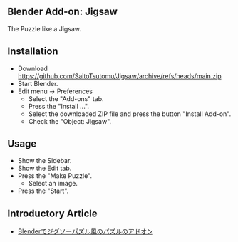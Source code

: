## Blender Add-on: Jigsaw

The Puzzle like a Jigsaw.

## Installation

- Download https://github.com/SaitoTsutomu/Jigsaw/archive/refs/heads/main.zip
- Start Blender.
- Edit menu -> Preferences
  - Select the "Add-ons" tab.
  - Press the "Install ...".
  - Select the downloaded ZIP file and press the button "Install Add-on".
  - Check the "Object: Jigsaw".

## Usage

- Show the Sidebar.
- Show the Edit tab.
- Press the "Make Puzzle".
  - Select an image.
- Press the "Start".

## Introductory Article

- [Blenderでジグソーパズル風のパズルのアドオン](https://qiita.com/SaitoTsutomu/items/f71b9dfb4c68a71f848a)
